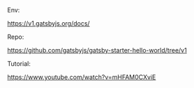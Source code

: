 
Env:

https://v1.gatsbyjs.org/docs/

Repo:

https://github.com/gatsbyjs/gatsby-starter-hello-world/tree/v1

Tutorial:

https://www.youtube.com/watch?v=mHFAM0CXviE